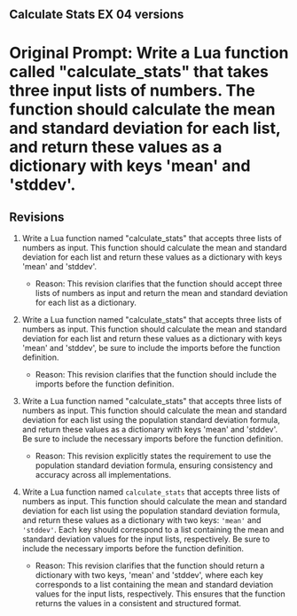 ## Calculate Stats EX 04 versions

# Original Prompt: Write a Lua function called "calculate_stats" that takes three input lists of numbers. The function should calculate the mean and standard deviation for each list, and return these values as a dictionary with keys 'mean' and 'stddev'.

## Revisions

1. Write a Lua function named "calculate_stats" that accepts three lists of numbers as input. This function should calculate the mean and standard deviation for each list and return these values as a dictionary with keys 'mean' and 'stddev'.
   - Reason: This revision clarifies that the function should accept three lists of numbers as input and return the mean and standard deviation for each list as a dictionary.

2. Write a Lua function named "calculate_stats" that accepts three lists of numbers as input. This function should calculate the mean and standard deviation for each list and return these values as a dictionary with keys 'mean' and 'stddev', be sure to include the imports before the function definition.
   - Reason: This revision clarifies that the function should include the imports before the function definition.

3. Write a Lua function named "calculate_stats" that accepts three lists of numbers as input. This function should calculate the mean and standard deviation for each list using the population standard deviation formula, and return these values as a dictionary with keys 'mean' and 'stddev'. Be sure to include the necessary imports before the function definition.
   - Reason: This revision explicitly states the requirement to use the population standard deviation formula, ensuring consistency and accuracy across all implementations.

4. Write a Lua function named `calculate_stats` that accepts three lists of numbers as input. This function should calculate the mean and standard deviation for each list using the population standard deviation formula, and return these values as a dictionary with two keys: `'mean'` and `'stddev'`. Each key should correspond to a list containing the mean and standard deviation values for the input lists, respectively. Be sure to include the necessary imports before the function definition.
   - Reason: This revision clarifies that the function should return a dictionary with two keys, 'mean' and 'stddev', where each key corresponds to a list containing the mean and standard deviation values for the input lists, respectively. This ensures that the function returns the values in a consistent and structured format.